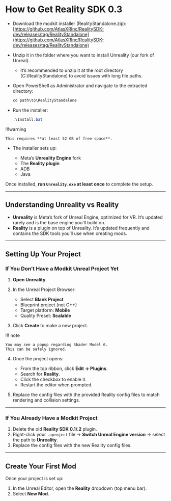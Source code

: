 # How to Get Reality SDK 0.3

- Download the modkit installer (RealityStandalone.zip): [https://github.com/AtlasXRInc/RealitySDK-dev/releases/tag/RealityStandalone](https://github.com/AtlasXRInc/RealitySDK-dev/releases/tag/RealityStandalone)  
- Unzip it in the folder where you want to install Unreality (our fork of Unreal).  
  - It’s recommended to unzip it at the root directory (C:\RealityStandalone) to avoid issues with long file paths.
- Open PowerShell as Administrator and navigate to the extracted directory:

  ```powershell
  cd path\to\RealityStandalone
  ```

* Run the installer:

  ```powershell
  .\Install.bat
  ```
!!!warning

    This requires **at least 52 GB of free space**.

* The installer sets up:

    * Meta’s **Unreality Engine** fork
    * The **Reality plugin**
    * ADB
    * Java


Once installed, **run `Unreality.exe` at least once** to complete the setup.

---

## Understanding Unreality vs Reality

* **Unreality** is Meta’s fork of Unreal Engine, optimized for VR.
  It’s updated rarely and is the base engine you’ll build on.
* **Reality** is a plugin on top of Unreality.
  It’s updated frequently and contains the SDK tools you’ll use when creating mods.

---

## Setting Up Your Project

### If You Don’t Have a Modkit Unreal Project Yet

1. **Open Unreality**.
2. In the Unreal Project Browser:

    - Select **Blank Project**
    - Blueprint project (not C++)
    - Target platform: **Mobile**
    - Quality Preset: **Scalable**

3. Click **Create** to make a new project.

!!! note

    You may see a popup regarding Shader Model 6.
    This can be safely ignored.

4. Once the project opens:

    * From the top ribbon, click **Edit → Plugins**.
    * Search for **Reality**.
    * Click the checkbox to enable it.
    * Restart the editor when prompted.

5. Replace the config files with the provided Reality config files to match rendering and collision settings.

---

### If You Already Have a Modkit Project

1. Delete the old **Reality SDK 0.1/.2** plugin.
2. Right-click your `.uproject` file → **Switch Unreal Engine version** → select the path to **Unreality**.
3. Replace the config files with the new Reality config files.

---

## Create Your First Mod

Once your project is set up:

1. In the Unreal Editor, open the **Reality** dropdown (top menu bar).
2. Select **New Mod**.